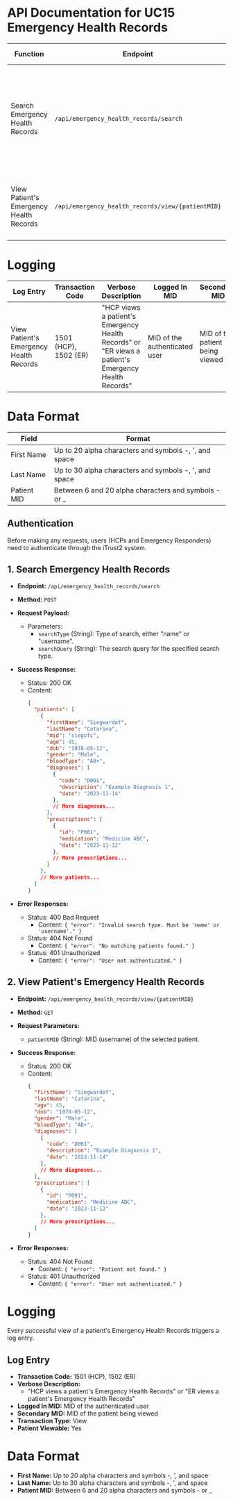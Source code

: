 # API Documentation for UC15 Emergency Health Records
| Function | Endpoint | Method | Request Payload | Success Response | Error Responses |
|----------|----------|--------|------------------|-------------------|-----------------|
| Search Emergency Health Records | `/api/emergency_health_records/search` | `POST` | `searchType` (String), `searchQuery` (String) | `200 OK` - List of Patients | `400 Bad Request` - Invalid search type or query<br>`404 Not Found` - No matching patients<br>`401 Unauthorized` - User not authenticated |
| View Patient's Emergency Health Records | `/api/emergency_health_records/view/{patientMID}` | `GET` | `patientMID` (String) | `200 OK` - Patient's Emergency Health Record | `404 Not Found` - Patient not found<br>`401 Unauthorized` - User not authenticated |

# Logging

| Log Entry | Transaction Code | Verbose Description | Logged In MID | Secondary MID | Transaction Type | Patient Viewable |
|-----------|-------------------|----------------------|---------------|---------------|-------------------|-------------------|
| View Patient's Emergency Health Records | 1501 (HCP), 1502 (ER) | "HCP views a patient's Emergency Health Records" or "ER views a patient's Emergency Health Records" | MID of the authenticated user | MID of the patient being viewed | View | Yes |

# Data Format

| Field | Format |
|-------|--------|
| First Name | Up to 20 alpha characters and symbols -, ', and space |
| Last Name | Up to 30 alpha characters and symbols -, ', and space |
| Patient MID | Between 6 and 20 alpha characters and symbols - or _ |



## Authentication

Before making any requests, users (HCPs and Emergency Responders) need to authenticate through the iTrust2 system.

## 1. Search Emergency Health Records

- **Endpoint:** `/api/emergency_health_records/search`
- **Method:** `POST`
- **Request Payload:**
  - Parameters:
    - `searchType` (String): Type of search, either "name" or "username".
    - `searchQuery` (String): The search query for the specified search type.

- **Success Response:**
  - Status: 200 OK
  - Content:
    ```json
    {
      "patients": [
        {
          "firstName": "Siegwardof",
          "lastName": "Catarina",
          "mid": "siegofc",
          "age": 45,
          "dob": "1978-05-12",
          "gender": "Male",
          "bloodType": "AB+",
          "diagnoses": [
            {
              "code": "D001",
              "description": "Example Diagnosis 1",
              "date": "2023-11-14"
            },
            // More diagnoses...
          ],
          "prescriptions": [
            {
              "id": "P001",
              "medication": "Medicine ABC",
              "date": "2023-11-12"
            },
            // More prescriptions...
          ]
        },
        // More patients...
      ]
    }
    ```

- **Error Responses:**
  - Status: 400 Bad Request
    - Content: `{ "error": "Invalid search type. Must be 'name' or 'username'." }`
  - Status: 404 Not Found
    - Content: `{ "error": "No matching patients found." }`
  - Status: 401 Unauthorized
    - Content: `{ "error": "User not authenticated." }`

## 2. View Patient's Emergency Health Records

- **Endpoint:** `/api/emergency_health_records/view/{patientMID}`
- **Method:** `GET`
- **Request Parameters:**
  - `patientMID` (String): MID (username) of the selected patient.

- **Success Response:**
  - Status: 200 OK
  - Content:
    ```json
    {
      "firstName": "Siegwardof",
      "lastName": "Catarina",
      "age": 45,
      "dob": "1978-05-12",
      "gender": "Male",
      "bloodType": "AB+",
      "diagnoses": [
        {
          "code": "D001",
          "description": "Example Diagnosis 1",
          "date": "2023-11-14"
        },
        // More diagnoses...
      ],
      "prescriptions": [
        {
          "id": "P001",
          "medication": "Medicine ABC",
          "date": "2023-11-12"
        },
        // More prescriptions...
      ]
    }
    ```

- **Error Responses:**
  - Status: 404 Not Found
    - Content: `{ "error": "Patient not found." }`
  - Status: 401 Unauthorized
    - Content: `{ "error": "User not authenticated." }`

# Logging

Every successful view of a patient's Emergency Health Records triggers a log entry.

## Log Entry

- **Transaction Code:** 1501 (HCP), 1502 (ER)
- **Verbose Description:**
  - "HCP views a patient's Emergency Health Records" or "ER views a patient's Emergency Health Records"
- **Logged In MID:** MID of the authenticated user
- **Secondary MID:** MID of the patient being viewed
- **Transaction Type:** View
- **Patient Viewable:** Yes

# Data Format

- **First Name:** Up to 20 alpha characters and symbols -, ', and space
- **Last Name:** Up to 30 alpha characters and symbols -, ', and space
- **Patient MID:** Between 6 and 20 alpha characters and symbols - or _
